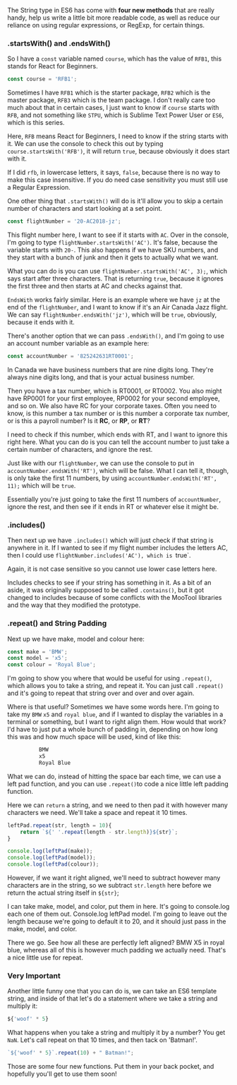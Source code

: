 The String type in ES6 has come with **four new methods** that are really handy, help us write a little bit more readable code, as well as reduce our reliance on using regular expressions, or RegExp, for certain things.


### .startsWith() and .endsWith() 

So I have a `const` variable named `course`, which has the value of `RFB1`, this stands for React for Beginners. 

```js
const course = 'RFB1';
```

Sometimes I have `RFB1` which is the starter package, `RFB2` which is the master package, `RFB3` which is the team package. I don't really care too much about that in certain cases, I just want to know if `course` starts with `RFB`, and not something like `STPU`, which is Sublime Text Power User or `ES6`, which is this series.

Here, `RFB` means React for Beginners, I need to know if the string starts with it. We can use the console to check this out by typing `course.startsWith('RFB')`, it will return `true`, because obviously it does start with it. 

If I did `rfb`, in lowercase letters, it says, `false`, because there is no way to make this case insensitive. If you do need case sensitivity you must still use a Regular Expression.

One other thing that `.startsWith()`  will do is it'll allow you to skip a certain number of characters and start looking at a set point.

```js
const flightNumber = '20-AC2018-jz';
```

This flight number here, I want to see if it starts with `AC`. Over in the console, I'm going to type `flightNumber.startsWith('AC')`. It's false, because the variable starts with `20-`. This also happens if we have SKU numbers, and they start with a bunch of junk and then it gets to actually what we want. 

What you can do is you can use `flightNumber.startsWith('AC', 3);`, which says start after three characters. That is returning `true`, because it ignores the first three and then starts at AC and checks against that.

`EndsWith` works fairly similar. Here is an example where we have `jz` at the end of the `flightNumber`, and I want to know if it's an Air Canada Jazz flight. We can say `flightNumber.endsWith('jz')`, which will be `true`, obviously, because it ends with it. 

There's another option that we can pass `.endsWith()`, and I'm going to use an account number variable as an example here:

```js 
const accountNumber = '825242631RT0001';
```
In Canada we have business numbers that are nine digits long. They're always nine digits long, and that is your actual business number. 

Then you have a tax number, which is RT0001, or RT0002. You also might have RP0001 for your first employee, RP0002 for your second employee, and so on. We also have RC for your corporate taxes. Often you need to know, is this number a tax number or is this number a corporate tax number, or is this a payroll number? Is it **RC**, or **RP**, or **RT**?

I need to check if this number, which ends with RT, and I want to ignore this right here. What you can do is you can tell the account number to just take a certain number of characters, and ignore the rest. 

Just like with our `flightNumber`, we can use the console to put in `accountNumber.endsWith('RT')`, which will be false. What I can tell it, though, is only take the first 11 numbers, by using `accountNumber.endsWith('RT', 11);` which will be `true`.
 
 Essentially you're just going to take the first 11 numbers of `accountNumber`, ignore the rest, and then see if it ends in RT or whatever else it might be.

### .includes()

Then next up we have `.includes()` which will just check if that string is anywhere in it. If I wanted to see if my flight number includes the letters AC, then I could use `flightNumber.includes('AC'), which is `true`. 

Again, it is not case sensitive so you cannot use lower case letters here.

Includes checks to see if your string has something in it. As a bit of an aside, it was originally supposed to be called `.contains()`, but it got changed to includes because of some conflicts with the MooTool libraries and the way that they modified the prototype.


### .repeat() and String Padding

Next up we have make, model and colour here:

```js
const make = 'BMW';
const model = 'x5';
const colour = 'Royal Blue';
```

I'm going to show you where that would be useful for using `.repeat()`, which allows you to take a string, and repeat it. You can just call `.repeat()` and it's going to repeat that string over and over and over again.

Where is that useful? Sometimes we have some words here. I'm going to take my `BMW` `x5` and `royal blue`, and if I wanted to display the variables in a terminal or something, but I want to right align them. How would that work? I'd have to just put a whole bunch of padding in, depending on how long this was and how much space will be used, kind of like this:

```js
          BMW
          x5
          Royal Blue
```

What we can do, instead of hitting the space bar each time, we can use a left pad function, and you can use `.repeat()`to code a nice little left padding function. 

Here we can `return` a string, and we need to then pad it with however many characters we need. We'll take a space and repeat it 10 times. 

```js
leftPad.repeat(str, length = 10){
    return `${' '.repeat(length - str.length)}${str}`;
}

console.log(leftPad(make));
console.log(leftPad(model));
console.log(leftPad(colour));
```

However, if we want it right aligned, we'll need to subtract however many characters are in the string, so we subtract `str.length` here before we return the actual string itself in `${str}`;


I can take make, model, and color, put them in here. It's going to console.log each one of them out. Console.log leftPad model. I'm going to leave out the length because we're going to default it to 20, and it should just pass in the make, model, and color.

There we go. See how all these are perfectly left aligned? BMW X5 in royal blue, whereas all of this is however much padding we actually need. That's a nice little use for repeat. 

### Very Important

Another little funny one that you can do is, we can take an ES6 template string, and inside of that let's do a statement where we take a string and multiply it:

```js
${'woof' * 5}
```

What happens when you take a string and multiply it by a number? You get `NaN`. Let's call repeat on that 10 times, and then tack on 'Batman!'. 

```js
`${'woof' * 5}`.repeat(10) + " Batman!";
```

Those are some four new functions. Put them in your back pocket, and hopefully you'll get to use them soon!

